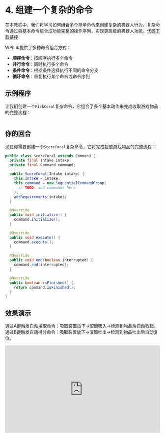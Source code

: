 # 4. 组建一个复杂的命令

在本教程中，我们将学习如何组合多个简单命令来创建复杂的机器人行为。复杂命令通过将基本命令组合成功能完整的操作序列，实现更高级的机器人功能。[代码下载链接](https://github.com/zzhangje/ddocc/archive/refs/heads/v0.4.zip)

WPILib提供了多种命令组合方式：

- **顺序命令**：按顺序执行多个命令
- **并行命令**：同时执行多个命令
- **条件命令**：根据条件选择执行不同的命令分支
- **循环命令**：重复执行某个命令或命令序列

## 示例程序

让我们创建一个`PickCoral`复杂命令，它组合了多个基本动作来完成收取游戏物品的完整流程：

```java

```

## 你的回合

现在你需要创建一个`ScoreCoral`复杂命令，它将完成投放游戏物品的完整流程：

```java
public class ScoreCoral extends Command {
  private final Intake intake;
  private final Command command;

  public ScoreCoral(Intake intake) {
    this.intake = intake;
    this.command = new SequentialCommandGroup(
      // TODO: add commands here
    );
    addRequirements(intake);
  }

  @Override
  public void initialize() {
    command.initialize();
  }

  @Override
  public void execute() {
    command.execute();
  }

  @Override
  public void end(boolean interrupted) {
    command.end(interrupted);
  }

  @Override
  public boolean isFinished() {
    return command.isFinished();
  }
}
```

## 效果演示

通过A键触发自动拾取命令：吸取装置放下->滚筒吸入->检测到物品后自动收起。通过B键触发自动得分命令：吸取装置放下->滚筒吐出->检测到物品吐出后自动复位。

<div style="position: relative; width: 100%; height: 0; padding-bottom: 56.25%;">
  <iframe src="https://player.bilibili.com/player.html?bvid=BV1G6HWzfEnF&page=1&high_quality=1&danmaku=0" scrolling="no" border="0" frameborder="no" framespacing="0" allowfullscreen="true" style="position: absolute; top: 0; left: 0; width: 100%; height: 100%;"></iframe>
</div>
